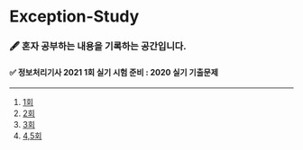 # Exception-Study

### 🖋️ 혼자 공부하는 내용을 기록하는 공간입니다. 

#### ✅  정보처리기사 2021 1회 실기 시험 준비 : 2020 실기 기출문제
<hr/>

[1회]: https://github.com/b1ctory/Exception-Study/blob/master/%EC%A0%95%EB%B3%B4%EC%B2%98%EB%A6%AC%EA%B8%B0%EC%82%AC%202020%20%EA%B8%B0%EC%B6%9C%EB%AC%B8%EC%A0%9C/2020-1%ED%9A%8C.md
[2회]: https://github.com/b1ctory/Exception-Study/blob/master/%EC%A0%95%EB%B3%B4%EC%B2%98%EB%A6%AC%EA%B8%B0%EC%82%AC%202020%20%EA%B8%B0%EC%B6%9C%EB%AC%B8%EC%A0%9C/2020-2%ED%9A%8C.md
[3회]: https://github.com/b1ctory/Exception-Study/blob/master/%EC%A0%95%EB%B3%B4%EC%B2%98%EB%A6%AC%EA%B8%B0%EC%82%AC%202020%20%EA%B8%B0%EC%B6%9C%EB%AC%B8%EC%A0%9C/2020-3%ED%9A%8C.md
[4,5회]: https://github.com/b1ctory/Exception-Study/blob/master/%EC%A0%95%EB%B3%B4%EC%B2%98%EB%A6%AC%EA%B8%B0%EC%82%AC%202020%20%EA%B8%B0%EC%B6%9C%EB%AC%B8%EC%A0%9C/2020-4%2C5%ED%9A%8C.md



1. [1회]
2. [2회]
3. [3회]
4. [4,5회]



 
